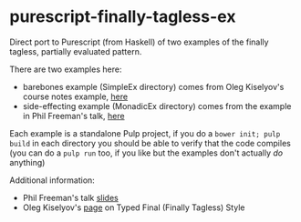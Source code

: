 # purescript-finally-tagless-ex

Direct port to Purescript (from Haskell) of two examples of the finally tagless, partially evaluated pattern.

There are two examples here:

* barebones example (SimpleEx directory) comes from Oleg Kiselyov's course notes example, [here](http://okmij.org/ftp/tagless-final/)
* side-effecting example (MonadicEx directory) comes from the example in Phil Freeman's talk, [here](https://www.youtube.com/watch?v=8DdyWgRYEeI)

Each example is a standalone Pulp project, if you do a `bower init; pulp build` in each directory you should be able to verify that the code compiles (you can do a `pulp run` too, if you like but the examples don't actually _do_ anything)

Additional information:

* Phil Freeman's talk [slides](https://github.com/paf31/haskell-slides/tree/master/hoas)
* Oleg Kiselyov's [page](http://okmij.org/ftp/tagless-final/) on Typed Final (Finally Tagless) Style
